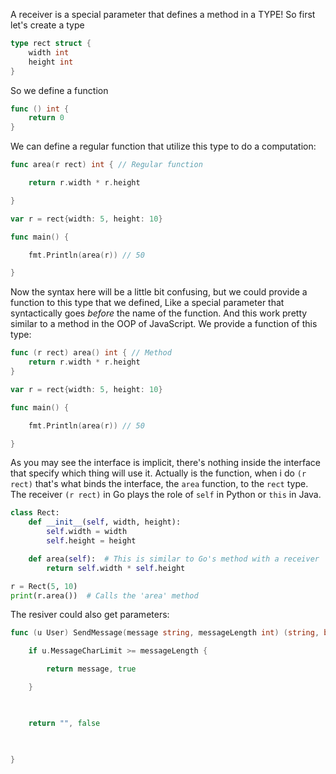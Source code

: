 A receiver is a special parameter that defines a method in a TYPE!
So first let's create a type
```go
type rect struct {
	width int 
	height int
}
```
So we define a function
```GO
func () int {
	return 0
}
```
We can define a regular function that utilize this type to do a computation:
```go
func area(r rect) int { // Regular function

    return r.width * r.height

}

var r = rect{width: 5, height: 10}

func main() {

    fmt.Println(area(r)) // 50

}
```
Now the syntax here will be a little bit confusing, but we could provide a function to this type that we defined, Like a special parameter that syntactically goes _before_ the name of the function. And this work pretty similar to a method in the OOP of JavaScript.
We provide a function of this type:
```go
func (r rect) area() int { // Method
    return r.width * r.height
}

var r = rect{width: 5, height: 10}

func main() {

    fmt.Println(area(r)) // 50

}

```
As you may see the interface is implicit, there's nothing inside the interface that specify which thing will use it. Actually is the function, when i do `(r rect)` that's what binds the interface, the `area` function, to the `rect` type.
The receiver `(r rect)` in Go plays the role of `self` in Python or `this` in Java.
```python
class Rect:
    def __init__(self, width, height):
        self.width = width
        self.height = height

    def area(self):  # This is similar to Go's method with a receiver
        return self.width * self.height

r = Rect(5, 10)
print(r.area())  # Calls the 'area' method

```
The resiver could also get parameters:

```go
func (u User) SendMessage(message string, messageLength int) (string, bool) {

    if u.MessageCharLimit >= messageLength {

        return message, true

    }

  

    return "", false

  

}
```
